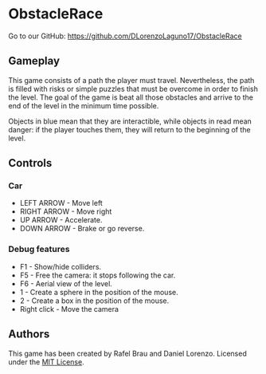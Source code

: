# ObstacleRace

Go to our GitHub: https://github.com/DLorenzoLaguno17/ObstacleRace

## Gameplay

This game consists of a path the player must travel. Nevertheless, the path is filled with risks or simple puzzles that must be overcome in order to finish the level. The goal of the game is beat all those obstacles and arrive to the end of the level in the minimum time possible.

Objects in blue mean that they are interactible, while objects in read mean danger: if the player touches them, they will return to the beginning of the level.

## Controls

### Car
* LEFT ARROW - Move left
* RIGHT ARROW - Move right
* UP ARROW - Accelerate.
* DOWN ARROW - Brake or go reverse.

### Debug features
* F1 - Show/hide colliders.
* F5 - Free the camera: it stops following the car.
* F6 - Aerial view of the level.
* 1 - Create a sphere in the position of the mouse.
* 2 - Create a box in the position of the mouse.
* Right click - Move the camera

## Authors

This game has been created by Rafel Brau and Daniel Lorenzo.
Licensed under the [MIT License](LICENSE).